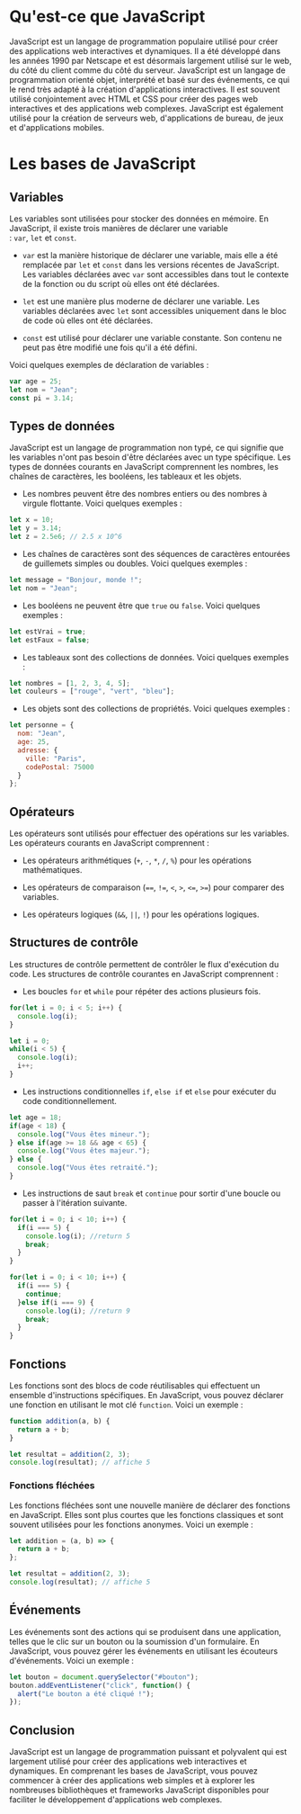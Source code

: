 # Qu'est-ce que JavaScript

JavaScript est un langage de programmation populaire utilisé pour créer des applications web interactives et dynamiques. Il a été développé dans les années 1990 par Netscape et est désormais largement utilisé sur le web, du côté du client comme du côté du serveur. JavaScript est un langage de programmation orienté objet, interprété et basé sur des événements, ce qui le rend très adapté à la création d'applications interactives. Il est souvent utilisé conjointement avec HTML et CSS pour créer des pages web interactives et des applications web complexes. JavaScript est également utilisé pour la création de serveurs web, d'applications de bureau, de jeux et d'applications mobiles.


# Les bases de JavaScript

## Variables

Les variables sont utilisées pour stocker des données en mémoire. En JavaScript, il existe trois manières de déclarer une variable : `var`, `let` et `const`.

-   `var` est la manière historique de déclarer une variable, mais elle a été remplacée par `let` et `const` dans les versions récentes de JavaScript. Les variables déclarées avec `var` sont accessibles dans tout le contexte de la fonction ou du script où elles ont été déclarées.
    
-   `let` est une manière plus moderne de déclarer une variable. Les variables déclarées avec `let` sont accessibles uniquement dans le bloc de code où elles ont été déclarées.
    
-   `const` est utilisé pour déclarer une variable constante. Son contenu ne peut pas être modifié une fois qu'il a été défini.
    

Voici quelques exemples de déclaration de variables :

```js
var age = 25;
let nom = "Jean";
const pi = 3.14;
```

## Types de données

JavaScript est un langage de programmation non typé, ce qui signifie que les variables n'ont pas besoin d'être déclarées avec un type spécifique. Les types de données courants en JavaScript comprennent les nombres, les chaînes de caractères, les booléens, les tableaux et les objets.

-   Les nombres peuvent être des nombres entiers ou des nombres à virgule flottante. Voici quelques exemples :

```js
let x = 10;
let y = 3.14;
let z = 2.5e6; // 2.5 x 10^6
```

-   Les chaînes de caractères sont des séquences de caractères entourées de guillemets simples ou doubles. Voici quelques exemples :

```js
let message = "Bonjour, monde !";
let nom = "Jean";
```

-   Les booléens ne peuvent être que `true` ou `false`. Voici quelques exemples :

```js
let estVrai = true;
let estFaux = false;
```

-   Les tableaux sont des collections de données. Voici quelques exemples :

```js
let nombres = [1, 2, 3, 4, 5];
let couleurs = ["rouge", "vert", "bleu"];
```

-   Les objets sont des collections de propriétés. Voici quelques exemples :
```js
let personne = {
  nom: "Jean",
  age: 25,
  adresse: {
    ville: "Paris",
    codePostal: 75000
  }
};
```

## Opérateurs

Les opérateurs sont utilisés pour effectuer des opérations sur les variables. Les opérateurs courants en JavaScript comprennent :

-   Les opérateurs arithmétiques (`+`, `-`, `*`, `/`, `%`) pour les opérations mathématiques.
    
-   Les opérateurs de comparaison (`==`, `!=`, `<`, `>`, `<=`, `>=`) pour comparer des variables.
    
-   Les opérateurs logiques (`&&`, `||`, `!`) pour les opérations logiques.
    

## Structures de contrôle

Les structures de contrôle permettent de contrôler le flux d'exécution du code. Les structures de contrôle courantes en JavaScript comprennent :

-   Les boucles `for` et `while` pour répéter des actions plusieurs fois.

```js
for(let i = 0; i < 5; i++) {
  console.log(i);
}

let i = 0;
while(i < 5) {
  console.log(i);
  i++;
}
```

-   Les instructions conditionnelles `if`, `else if` et `else` pour exécuter du code conditionnellement.

```js
let age = 18;
if(age < 18) {
  console.log("Vous êtes mineur.");
} else if(age >= 18 && age < 65) {
  console.log("Vous êtes majeur.");
} else {
  console.log("Vous êtes retraité.");
}
```

-   Les instructions de saut `break` et `continue` pour sortir d'une boucle ou passer à l'itération suivante.

```js
for(let i = 0; i < 10; i++) {
  if(i === 5) {
	console.log(i); //return 5
    break;
  }
}

for(let i = 0; i < 10; i++) {
  if(i === 5) {
    continue;
  }else if(i === 9) {
    console.log(i); //return 9
	break;
  }
}
```

## Fonctions

Les fonctions sont des blocs de code réutilisables qui effectuent un ensemble d'instructions spécifiques. En JavaScript, vous pouvez déclarer une fonction en utilisant le mot clé `function`. Voici un exemple :

```js
function addition(a, b) {
  return a + b;
}

let resultat = addition(2, 3);
console.log(resultat); // affiche 5
```

### Fonctions fléchées

Les fonctions fléchées sont une nouvelle manière de déclarer des fonctions en JavaScript. Elles sont plus courtes que les fonctions classiques et sont souvent utilisées pour les fonctions anonymes. Voici un exemple :

```js
let addition = (a, b) => {
  return a + b;
};

let resultat = addition(2, 3);
console.log(resultat); // affiche 5
```

## Événements

Les événements sont des actions qui se produisent dans une application, telles que le clic sur un bouton ou la soumission d'un formulaire. En JavaScript, vous pouvez gérer les événements en utilisant les écouteurs d'événements. Voici un exemple :

```js
let bouton = document.querySelector("#bouton");
bouton.addEventListener("click", function() {
  alert("Le bouton a été cliqué !");
});
```
## Conclusion

JavaScript est un langage de programmation puissant et polyvalent qui est largement utilisé pour créer des applications web interactives et dynamiques. En comprenant les bases de JavaScript, vous pouvez commencer à créer des applications web simples et à explorer les nombreuses bibliothèques et frameworks JavaScript disponibles pour faciliter le développement d'applications web complexes.